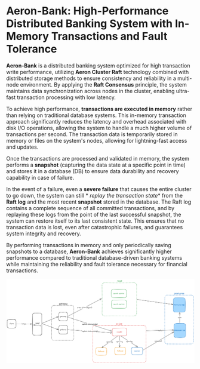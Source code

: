 # Aeron-Bank: High-Performance Distributed Banking System with In-Memory Transactions and Fault Tolerance
**Aeron-Bank** is a distributed banking system optimized for high transaction write performance, utilizing **Aeron
Cluster Raft** technology combined with distributed storage methods to ensure consistency and reliability in a
multi-node environment. By applying the **Raft Consensus** principle, the system maintains data synchronization across
nodes in the cluster, enabling ultra-fast transaction processing with low latency.

To achieve high performance, **transactions are executed in memory** rather than relying on traditional database
systems. This in-memory transaction approach significantly reduces the latency and overhead associated with disk I/O
operations, allowing the system to handle a much higher volume of transactions per second. The transaction data is
temporarily stored in memory or files on the system's nodes, allowing for lightning-fast access and updates.

Once the transactions are processed and validated in memory, the system performs a **snapshot** (capturing the data
state at a specific point in time) and stores it in a database (DB) to ensure data durability and recovery capability in
case of failure.

In the event of a failure, even a **severe failure** that causes the entire cluster to go down, the system can still *
*replay the transaction state** from the **Raft log** and the most recent **snapshot** stored in the database. The Raft
log contains a complete sequence of all committed transactions, and by replaying these logs from the point of the last
successful snapshot, the system can restore itself to its last consistent state. This ensures that no transaction data
is lost, even after catastrophic failures, and guarantees system integrity and recovery.

By performing transactions in memory and only periodically saving snapshots to a database, **Aeron-Bank** achieves
significantly higher performance compared to traditional database-driven banking systems while maintaining the
reliability and fault tolerance necessary for financial transactions.

![Untitled-2025-02-08-0308.png](doc/Untitled-2025-02-08-0308.png)